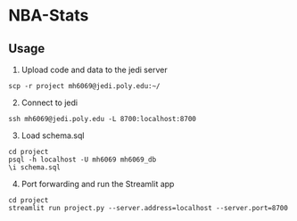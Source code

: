 # NBA-Stats

## Usage
1. Upload code and data to the jedi server
```
scp -r project mh6069@jedi.poly.edu:~/
```
2. Connect to jedi
```
ssh mh6069@jedi.poly.edu -L 8700:localhost:8700
```
3. Load schema.sql
```
cd project
psql -h localhost -U mh6069 mh6069_db
\i schema.sql
```

4. Port forwarding and run the Streamlit app
```
cd project
streamlit run project.py --server.address=localhost --server.port=8700
```
